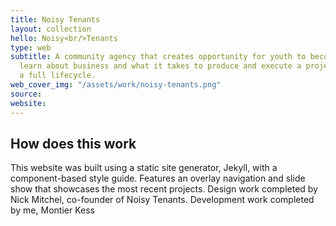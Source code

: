 ```yaml
---
title: Noisy Tenants
layout: collection
hello: Noisy<br/>Tenants
type: web
subtitle: A community agency that creates opportunity for youth to become entrepreneurs,
  learn about business and what it takes to produce and execute a project through
  a full lifecycle.
web_cover_img: "/assets/work/noisy-tenants.png"
source: 
website: 
---
```


## How does this work

This website was built using a static site generator, Jekyll, with a component-based style guide.  Features an overlay navigation and slide show that showcases the most recent projects.  Design work completed by Nick Mitchel, co-founder of Noisy Tenants.  Development work completed by me, Montier Kess